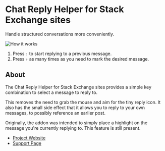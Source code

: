 Chat Reply Helper for Stack Exchange sites
==========================================
Handle structured conversations more conveniently.

![How it works](https://raw.github.com/oliversalzburg/se-chat-reply-highlight/master/640-400.png)

1. Press `:` to start replying to a previous message.
2. Press `↑` as many times as you need to mark the desired message.

About
-----

The Chat Reply Helper for Stack Exchange sites provides a simple key combination to select a message to reply to.

This removes the need to grab the mouse and aim for the tiny reply icon. It also has the small side effect that it allows you to reply to your own messages, to possibly reference an earlier post.

Originally, the addon was intended to simply place a highlight on the message you're currently replying to. This feature is still present.

- [Project Website](https://github.com/oliversalzburg/se-chat-reply-highlight)
- [Support Page](https://github.com/oliversalzburg/se-chat-reply-highlight/issues)